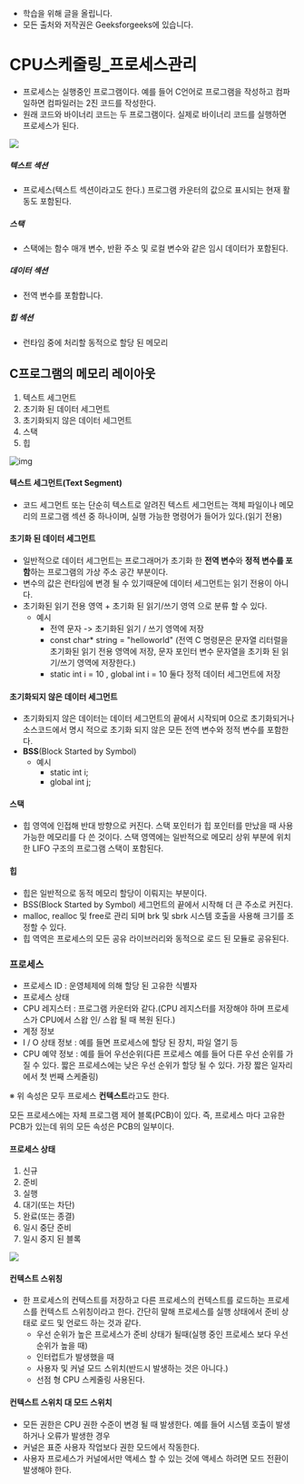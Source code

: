 - 학습을 위해 글을 올립니다.
- 모든 출처와 저작권은 Geeksforgeeks에 있습니다.

[^출처]: https://www.geeksforgeeks.org/



# CPU스케줄링_프로세스관리

- 프로세스는 실행중인 프로그램이다. 예를 들어 C언어로 프로그램을 작성하고 컴파일하면 컴파일러는 2진 코드를 작성한다.
- 원래 코드와 바이너리 코드는 두 프로그램이다. 실제로 바이너리 코드를 실행하면 프로세스가 된다.

![](https://www.geeksforgeeks.org/wp-content/uploads/gq/2015/06/process.png)

##### 텍스트 섹션

- 프로세스(텍스트 섹션이라고도 한다.) 프로그램 카운터의 값으로 표시되는 현재 활동도 포함된다.

##### 스택

- 스택에는 함수 매개 변수, 반환 주소 및 로컬 변수와 같은 임시 데이터가 포함된다.

##### 데이터 섹션

- 전역 변수를 포함합니다.

##### 힙 섹션

- 런타임 중에 처리할 동적으로 할당 된 메모리



## C프로그램의 메모리 레이아웃

1. 텍스트 세그먼트
2. 초기화 된 데이터 세그먼트
3. 초기화되지 않은 데이터 세그먼트
4. 스택
5. 힙

![img](https://cdncontribute.geeksforgeeks.org/wp-content/uploads/memoryLayoutC.jpg)

#### 텍스트 세그먼트(Text Segment)

- 코드 세그먼트 또는 단순히 텍스트로 알려진 텍스트 세그먼트는 객체 파일이나 메모리의 프로그램 섹션 중 하나이며, 실행 가능한 명령어가 들어가 있다.(읽기 전용)

#### 초기화 된 데이터 세그먼트

- 일반적으로 데이터 세그먼트는 프로그래머가 초기화 한 **전역 변수**와 **정적 변수를 포함**하는 프로그램의 가상 주소 공간 부분이다.
- 변수의 값은 런타임에 변경 될 수 있기때문에 데이터 세그먼트는 읽기 전용이 아니다.
- 초기화된 읽기 전용 영역 + 초기화 된 읽기/쓰기 영역 으로 분류 할 수 있다.
  - 예시
    - 전역 문자 -> 초기화된 읽기 / 쓰기 영역에 저장
    - const char* string = "helloworld"    (전역 C 명령문은 문자열 리터럴을 초기화된 읽기 전용 영역에 저장, 문자 포인터 변수 문자열을 초기화 된 읽기/쓰기 영역에 저장한다.)
    - static int i = 10 , global int i = 10 둘다 정적 데이터 세그먼트에 저장

#### 초기화되지 않은 데이터 세그먼트

- 초기화되지 않은 데이터는 데이터 세그먼트의 끝에서 시작되며 0으로 초기화되거나 소스코드에서 명시 적으로 초기화 되지 않은 모든 전역 변수와 정적 변수를 포함한다.
- **BSS**(Block Started by Symbol)
  - 예시
    - static int i;
    - global int j;

#### 스택

- 힙 영역에 인접해 반대 방향으로 커진다. 스택 포인터가 힙 포인터를 만났을 때 사용 가능한 메모리를 다 쓴 것이다. 스택 영역에는 일반적으로 메모리 상위 부분에 위치한 LIFO 구조의 프로그램 스택이 포함된다.

#### 힙

- 힙은 일반적으로 동적 메모리 할당이 이뤄지는 부분이다.
- BSS(Block Started by Symbol) 세그먼트의 끝에서 시작해 더 큰 주소로 커진다.
- malloc, realloc 및 free로 관리 되며 brk 및 sbrk 시스템 호출을 사용해 크기를 조정할 수 있다.
- 힙 역역은 프로세스의 모든 공유 라이브러리와 동적으로 로드 된 모듈로 공유된다.

### 프로세스

- 프로세스 ID : 운영체제에 의해 할당 된 고유한 식별자
- 프로세스 상태
- CPU 레지스터 : 프로그램 카운터와 같다.(CPU 레지스터를 저장해야 하며 프로세스가 CPU에서 스왑 인/ 스왑 될 때 복원 된다.)
- 계정 정보
- I / O 상태 정보 : 예를 들면 프로세스에 할당 된 장치, 파일 열기 등
- CPU 예약 정보 : 예를 들어 우선순위(다른 프로세스 예를 들어 다른 우선 순위를 가질 수 있다. 짧은 프로세스에는 낮은 우선 순위가 할당 될 수 있다. 가장 짧은 일자리에서 첫 번째 스케줄링)

※ 위 속성은 모두 프로세스 **컨텍스트**라고도 한다.

모든 프로세스에는 자체 프로그램 제어 블록(PCB)이 있다. 즉, 프로세스 마다 고유한 PCB가 있는데 위의 모든 속성은 PCB의 일부이다.



#### 프로세스 상태

1. 신규
2. 준비
3. 실행
4. 대기(또는 차단)
5. 완료(또는 종결)
6. 일시 중단 준비
7. 일시 중지 된 블록

![](https://www.geeksforgeeks.org/wp-content/uploads/gq/2015/06/process-states1.png)

#### 컨텍스트 스위칭

- 한 프로세스의 컨텍스트를 저장하고 다른 프로세스의 컨텍스트를 로드하는 프로세스를 컨텍스트 스위칭이라고 한다. 간단히 말해 프로세스를 실행 상태에서 준비 상태로 로드 및 언로드 하는 것과 같다.
  - 우선 순위가 높은 프로세스가 준비 상태가 될때(실행 중인 프로세스 보다 우선 순위가 높을 때)
  - 인터럽트가 발생했을 때
  - 사용자 및 커널 모드 스위치(반드시 발생하는 것은 아니다.)
  - 선점 형 CPU 스케줄링 사용된다.



#### 컨텍스트 스위치 대 모드 스위치

- 모든 권한은 CPU 권한 수준이 변경 될 때 발생한다. 예를 들어 시스템 호출이 발생하거나 오류가 발생한 경우
- 커널은 표준 사용자 작업보다 권한 모드에서 작동한다.
- 사용자 프로세스가 커널에서만 액세스 할 수 있는 것에 액세스 하려면 모드 전환이 발생해야 한다.

